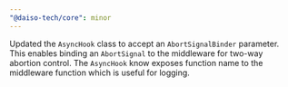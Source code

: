 ```yaml
---
"@daiso-tech/core": minor
---
```


Updated the `AsyncHook` class to accept an `AbortSignalBinder` parameter. This enables binding an `AbortSignal` to the middleware for two-way abortion control.
The `AsyncHook` know exposes function name to the middleware function which is useful for logging.